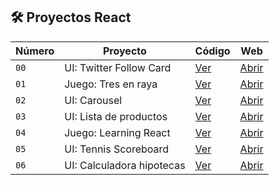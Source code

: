 ## 🛠️ Proyectos React

| Número | Proyecto | Código | Web |
| --- | --- | --- | --- |
| `00` | UI: Twitter Follow Card | [Ver](projects/00-hola-mundo) | [Abrir](https://robertosd-twitter-follow-card.surge.sh/)|
| `01` | Juego: Tres en raya | [Ver](projects/01-tres-rayas) | [Abrir](https://robertosd-tres-rayas.surge.sh/)|
| `02` | UI: Carousel | [Ver](projects/02-carousel) | [Abrir](https://robertosd-carousel.surge.sh/)|
| `03` | UI: Lista de productos | [Ver](projects/03-list) | [Abrir](https://robertosd-list.surge.sh/)|
| `04` | Juego: Learning React | [Ver](projects/04-juego-react) | [Abrir](https://robertosd-juego-react.surge.sh/)|
| `05` | UI: Tennis Scoreboard | [Ver](projects/tennis-scoreboard) | [Abrir](https://robertosd-tennis-scoreboard.surge.sh/)|
| `06` | UI: Calculadora hipotecas | [Ver](projects/calculadora-hipotecas) | [Abrir](https://robertosd-calculadora-hipotecas.surge.sh/)|
